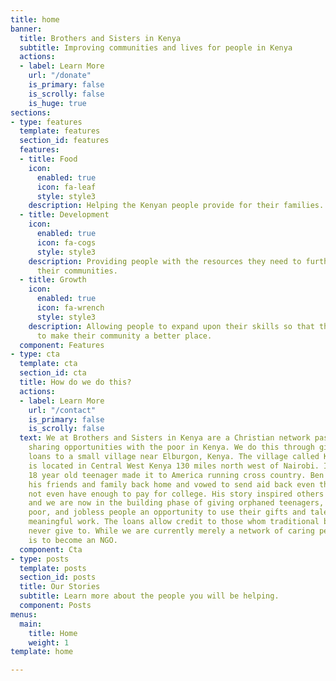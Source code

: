 ```yaml
---
title: home
banner:
  title: Brothers and Sisters in Kenya
  subtitle: Improving communities and lives for people in Kenya
  actions:
  - label: Learn More
    url: "/donate"
    is_primary: false
    is_scrolly: false
    is_huge: true
sections:
- type: features
  template: features
  section_id: features
  features:
  - title: Food
    icon:
      enabled: true
      icon: fa-leaf
      style: style3
    description: Helping the Kenyan people provide for their families.
  - title: Development
    icon:
      enabled: true
      icon: fa-cogs
      style: style3
    description: Providing people with the resources they need to further develop
      their communities.
  - title: Growth
    icon:
      enabled: true
      icon: fa-wrench
      style: style3
    description: Allowing people to expand upon their skills so that they may continue
      to make their community a better place.
  component: Features
- type: cta
  template: cta
  section_id: cta
  title: How do we do this?
  actions:
  - label: Learn More
    url: "/contact"
    is_primary: false
    is_scrolly: false
  text: We at Brothers and Sisters in Kenya are a Christian network passionate about
    sharing opportunities with the poor in Kenya. We do this through giving zero interest
    loans to a small village near Elburgon, Kenya. The village called Kiptet Farm
    is located in Central West Kenya 130 miles north west of Nairobi. In 2007 a young
    18 year old teenager made it to America running cross country. Ben never forgot
    his friends and family back home and vowed to send aid back even though he did
    not even have enough to pay for college. His story inspired others to pitch in
    and we are now in the building phase of giving orphaned teenagers, the working
    poor, and jobless people an opportunity to use their gifts and talents to have
    meaningful work. The loans allow credit to those whom traditional banks would
    never give to. While we are currently merely a network of caring people, our plan
    is to become an NGO.
  component: Cta
- type: posts
  template: posts
  section_id: posts
  title: Our Stories
  subtitle: Learn more about the people you will be helping.
  component: Posts
menus:
  main:
    title: Home
    weight: 1
template: home

---
```

